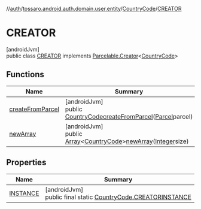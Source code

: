//[auth](../../../../index.md)/[tossaro.android.auth.domain.user.entity](../../index.md)/[CountryCode](../index.md)/[CREATOR](index.md)

# CREATOR

[androidJvm]\
public class [CREATOR](index.md) implements [Parcelable.Creator](https://developer.android.com/reference/kotlin/android/os/Parcelable.Creator.html)&lt;[CountryCode](../index.md)&gt;

## Functions

| Name | Summary |
|---|---|
| [createFromParcel](create-from-parcel.md) | [androidJvm]<br>public [CountryCode](../index.md)[createFromParcel](create-from-parcel.md)([Parcel](https://developer.android.com/reference/kotlin/android/os/Parcel.html)parcel) |
| [newArray](new-array.md) | [androidJvm]<br>public [Array](https://kotlinlang.org/api/latest/jvm/stdlib/kotlin/-array/index.html)&lt;[CountryCode](../index.md)&gt;[newArray](new-array.md)([Integer](https://developer.android.com/reference/kotlin/java/lang/Integer.html)size) |

## Properties

| Name | Summary |
|---|---|
| [INSTANCE](index.md#-149195709%2FProperties%2F1695297054) | [androidJvm]<br>public final static [CountryCode.CREATOR](index.md)[INSTANCE](index.md#-149195709%2FProperties%2F1695297054) |
